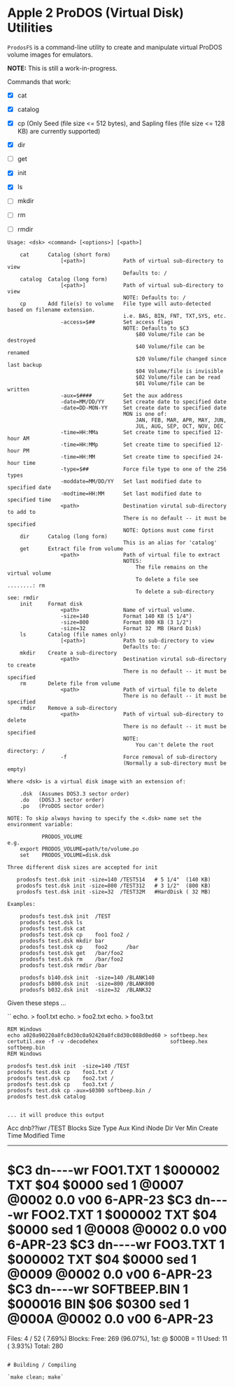 # Apple 2 ProDOS (Virtual Disk) Utilities

`ProdosFS` is a command-line utility to create and manipulate virtual ProDOS volume images for emulators.

**NOTE:** This is still a work-in-progress.

Commands that work:

* [x] cat
* [x] catalog
* [x] cp  (Only Seed (file size <= 512 bytes), and Sapling files (file size <= 128 KB) are currently supported)
* [x] dir
* [ ] get
* [x] init
* [x] ls
* [ ] mkdir
* [ ] rm
* [ ] rmdir


```
Usage: <dsk> <command> [<options>] [<path>]

    cat      Catalog (short form)
                 [<path>]            Path of virtual sub-directory to view
                                     Defaults to: /
    catalog  Catalog (long form)
                 [<path>]            Path of virtual sub-directory to view
                                     NOTE: Defaults to: /
    cp       Add file(s) to volume   File type will auto-detected based on filename extension.
                                     i.e. BAS, BIN, FNT, TXT,SYS, etc.
                 -access=$##         Set access flags
                                     NOTE: Defaults to $C3
                                         $80 Volume/file can be destroyed
                                         $40 Volume/file can be renamed
                                         $20 Volume/file changed since last backup
                                         $04 Volume/file is invisible
                                         $02 Volume/file can be read
                                         $01 Volume/file can be written
                 -aux=$####          Set the aux address
                 -date=MM/DD/YY      Set create date to specified date
                 -date=DD-MON-YY     Set create date to specified date
                                     MON is one of:
                                         JAN, FEB, MAR, APR, MAY, JUN,
                                         JUL, AUG, SEP, OCT, NOV, DEC
                 -time=HH:MMa        Set create time to specified 12-hour AM
                 -time=HH:MMp        Set create time to specified 12-hour PM
                 -time=HH:MM         Set create time to specified 24-hour time
                 -type=$##           Force file type to one of the 256 types
                 -moddate=MM/DD/YY   Set last modified date to specified date
                 -modtime=HH:MM      Set last modified date to specified time
                 <path>              Destination virutal sub-directory to add to
                                     There is no default -- it must be specified
                                     NOTE: Options must come first
    dir      Catalog (long form)
                                     This is an alias for 'catalog'
    get      Extract file from volume
                 <path>              Path of virtual file to extract
                                     NOTES:
                                         The file remains on the virtual volume
                                         To delete a file see ........: rm
                                         To delete a sub-directory see: rmdir
    init     Format disk
                 <path>              Name of virtual volume.
                 -size=140           Format 140 KB (5 1/4")
                 -size=800           Format 800 KB (3 1/2")
                 -size=32            Format 32  MB (Hard Disk)
    ls       Catalog (file names only)
                 [<path>]            Path to sub-directory to view
                                     Defaults to: /
    mkdir    Create a sub-directory
                 <path>              Destination virutal sub-directory to create
                                     There is no default -- it must be specified
    rm       Delete file from volume
                 <path>              Path of virtual file to delete
                                     There is no default -- it must be specified
    rmdir    Remove a sub-directory
                 <path>              Path of virtual sub-directory to delete
                                     There is no default -- it must be specified
                                     NOTE:
                                         You can't delete the root directory: /
                 -f                  Force removal of sub-directory
                                     (Normally a sub-directory must be empty)

Where <dsk> is a virtual disk image with an extension of:

    .dsk  (Assumes DOS3.3 sector order)
    .do   (DOS3.3 sector order)
    .po   (ProDOS sector order)

NOTE: To skip always having to specify the <.dsk> name set the environment variable:

           PRODOS_VOLUME
e.g.
    export PRODOS_VOLUME=path/to/volume.po
    set    PRODOS_VOLUME=disk.dsk

Three different disk sizes are accepted for init

   prodosfs test.dsk init -size=140 /TEST514   # 5 1/4"  (140 KB)
   prodosfs test.dsk init -size=800 /TEST312   # 3 1/2"  (800 KB)
   prodosfs test.dsk init -size=32  /TEST32M   #HardDisk ( 32 MB)

Examples:

    prodosfs test.dsk init  /TEST
    prodosfs test.dsk ls
    prodosfs test.dsk cat
    prodosfs test.dsk cp    foo1 foo2 /
    prodosfs test.dsk mkdir bar
    prodosfs test.dsk cp    foo2      /bar
    prodosfs test.dsk get   /bar/foo2
    prodosfs test.dsk rm    /bar/foo2
    prodosfs test.dsk rmdir /bar

    prodosfs b140.dsk init  -size=140 /BLANK140
    prodosfs b800.dsk init  -size=800 /BLANK800
    prodosfs b032.dsk init  -size=32  /BLANK32
```

Given these steps ...

``
    echo. > foo1.txt
    echo. > foo2.txt
    echo. > foo3.txt

    REM Windows
    echo a020a90220a8fc8d30c0a92420a8fc8d30c088d0ed60 > softbeep.hex
    certutil.exe -f -v -decodehex                       softbeep.hex softbeep.bin
    REM Windows

    prodosfs test.dsk init  -size=140 /TEST
    prodosfs test.dsk cp    foo1.txt /
    prodosfs test.dsk cp    foo2.txt /
    prodosfs test.dsk cp    foo3.txt /
    prodosfs test.dsk cp -aux=$0300 softbeep.bin /
    prodosfs test.dsk catalog
```

... it will produce this output

```
Acc dnb??iwr /TEST            Blocks Size    Type    Aux   Kind  iNode Dir   Ver Min  Create    Time    Modified  Time
--- -------- ---------------- ------ ------- ------- ----- ----- ----- ----- --- ---  --------- ------  --------- ------
$C3 dn----wr  FOO1.TXT             1 $000002 TXT $04 $0000 sed 1 @0007 @0002 0.0 v00   6-APR-23         <NO DATE>
$C3 dn----wr  FOO2.TXT             1 $000002 TXT $04 $0000 sed 1 @0008 @0002 0.0 v00   6-APR-23         <NO DATE>
$C3 dn----wr  FOO3.TXT             1 $000002 TXT $04 $0000 sed 1 @0009 @0002 0.0 v00   6-APR-23         <NO DATE>
$C3 dn----wr  SOFTBEEP.BIN         1 $000016 BIN $06 $0300 sed 1 @000A @0002 0.0 v00   6-APR-23         <NO DATE>
 ===============
Files:        4 / 52 ( 7.69%)
Blocks:
   Free:    269 (96.07%), 1st: @ $000B = 11
   Used:     11 ( 3.93%)
  Total:    280
```

# Building / Compiling

`make clean; make`

